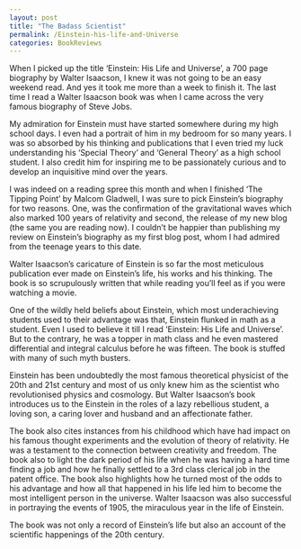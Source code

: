 ```yaml
---
layout: post
title: "The Badass Scientist"
permalink: /Einstein-his-life-and-Universe
categories: BookReviews
---
```

When I picked up the title ‘Einstein: His Life and Universe’, a 700 page biography by Walter Isaacson, I knew it was not going to be an easy weekend read. And yes it took me more than a week to finish it. The last time I read a Walter Isaacson book was when I came across the very famous biography of Steve Jobs.

My admiration for Einstein must have started somewhere during my high school days. I even had a portrait of him in my bedroom for so many years. I was so absorbed by his thinking and publications that I even tried my luck understanding his ‘Special Theory’ and ‘General Theory’ as a high school student. I also credit him for inspiring me to be passionately curious and to develop an inquisitive mind over the years.

I was indeed on a reading spree this month and when I finished ‘The Tipping Point’ by Malcom Gladwell, I was sure to pick Einstein’s biography for two reasons. One, was the confirmation of the gravitational waves which also marked 100 years of relativity and second, the release of my new blog (the same you are reading now). I couldn’t be happier than publishing my review on Einstein’s biography as my first blog post, whom I had admired from the teenage years to this date.

Walter Isaacson’s caricature of Einstein is so far the most meticulous publication ever made on Einstein’s life, his works and his thinking. The book is so scrupulously written that while reading you’ll feel as if you were watching a movie.

One of the wildly held beliefs about Einstein, which most underachieving students used to their advantage was that, Einstein flunked in math as a student. Even I used to believe it till I read ‘Einstein: His Life and Universe’. But to the contrary, he was a topper in math class and he even mastered differential and integral calculus before he was fifteen. The book is stuffed with many of such myth busters.

Einstein has been undoubtedly the most famous theoretical physicist of the 20th and 21st century and most of us only knew him as the scientist who revolutionised physics and cosmology. But Walter Isaacson’s book introduces us to the Einstein in the roles of a lazy rebellious student, a loving son, a caring lover and husband and an affectionate father.

The book also cites instances from his childhood which have had impact on his famous thought experiments and the evolution of theory of relativity. He was a testament to the connection between creativity and freedom. The book also to light the dark period of his life when he was having a hard time finding a job and how he finally settled to a 3rd class clerical job in the patent office. The book also highlights how he turned most of the odds to his advantage and how all that happened in his life led him to become the most intelligent person in the universe. Walter Isaacson was also successful in portraying the events of 1905, the miraculous year in the life of Einstein.

The book was not only a record of Einstein’s life but also an account of the scientific happenings of the 20th century.
